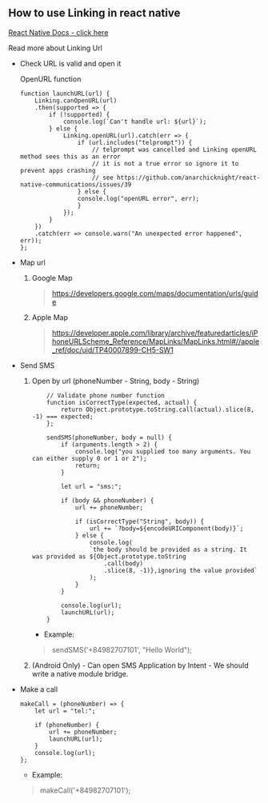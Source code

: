 ## How to use Linking in react native 
[React Native Docs - click here](https://facebook.github.io/react-native/docs/linking.html)

Read more about Linking Url

* Check URL is valid and open it

    OpenURL function

    ```
    function launchURL(url) {
        Linking.canOpenURL(url)
        .then(supported => {
            if (!supported) {
                console.log(`Can't handle url: ${url}`);
            } else {
                Linking.openURL(url).catch(err => {
                    if (url.includes("telprompt")) {
                        // telprompt was cancelled and Linking openURL method sees this as an error
                        // it is not a true error so ignore it to prevent apps crashing
                        // see https://github.com/anarchicknight/react-native-communications/issues/39
                    } else {
                    console.log("openURL error", err);
                    }
                });
            }
        })
        .catch(err => console.warn("An unexpected error happened", err));
    };
    
    ```

* Map url
    1. Google Map
        > https://developers.google.com/maps/documentation/urls/guide
    2. Apple Map
        > https://developer.apple.com/library/archive/featuredarticles/iPhoneURLScheme_Reference/MapLinks/MapLinks.html#//apple_ref/doc/uid/TP40007899-CH5-SW1

* Send SMS
    1. Open by url (phoneNumber - String, body - String)
        ```
            // Validate phone number function
            function isCorrectType(expected, actual) {
                return Object.prototype.toString.call(actual).slice(8, -1) === expected;
            };

            sendSMS(phoneNumber, body = null) {
                if (arguments.length > 2) {
                    console.log("you supplied too many arguments. You can either supply 0 or 1 or 2");
                    return;
                }

                let url = "sms:";

                if (body && phoneNumber) {
                    url += phoneNumber;

                    if (isCorrectType("String", body)) {
                        url += `?body=${encodeURIComponent(body)}`;
                    } else {
                        console.log(
                        `the body should be provided as a string. It was provided as ${Object.prototype.toString
                            .call(body)
                            .slice(8, -1)},ignoring the value provided`
                        );
                    }
                }

                console.log(url);
                launchURL(url);
            }
        ```

        * Example:
         > sendSMS('+84982707101', "Hello World");



    2. (Android Only) - Can open SMS Application by Intent - We should write a native module  bridge.


* Make a call
    ```
    makeCall = (phoneNumber) => {
        let url = "tel:";

        if (phoneNumber) {
            url += phoneNumber;
            launchURL(url);
        }
        console.log(url);
    };
    ```

    * Example: 
    > makeCall('+84982707101');